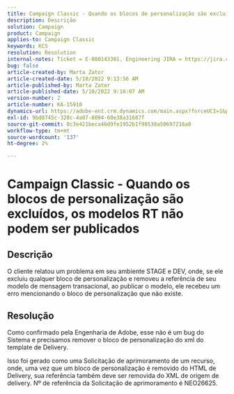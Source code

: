 ```yaml
---
title: Campaign Classic - Quando os blocos de personalização são excluídos, os modelos RT não podem ser publicados
description: Descrição
solution: Campaign
product: Campaign
applies-to: Campaign Classic
keywords: KCS
resolution: Resolution
internal-notes: Ticket = E-000143381, Engineering JIRA = https://jira.corp.adobe.com/browse/NEO-26451 , Enhancement = https://jira.corp.adobe.com/browse/NEO-26451
bug: false
article-created-by: Marta Zator
article-created-date: 5/10/2022 9:13:56 AM
article-published-by: Marta Zator
article-published-date: 5/10/2022 9:16:07 AM
version-number: 2
article-number: KA-15910
dynamics-url: https://adobe-ent.crm.dynamics.com/main.aspx?forceUCI=1&pagetype=entityrecord&etn=knowledgearticle&id=d7a4d37e-41d0-ec11-a7b5-00224809c101
exl-id: 9bd8745c-320c-4a07-8094-60e38a31687f
source-git-commit: 0c3e421beca46d9fe1952b1f98538a50697216a0
workflow-type: tm+mt
source-wordcount: '137'
ht-degree: 2%

---
```


# Campaign Classic - Quando os blocos de personalização são excluídos, os modelos RT não podem ser publicados

## Descrição


O cliente relatou um problema em seu ambiente STAGE e DEV, onde, se ele excluiu qualquer bloco de personalização e removeu a referência de seu modelo de mensagem transacional, ao publicar o modelo, ele recebeu um erro mencionando o bloco de personalização que não existe.


## Resolução


Como confirmado pela Engenharia de Adobe, esse não é um bug do Sistema e precisamos remover o bloco de personalização do xml do template de Delivery.

Isso foi gerado como uma Solicitação de aprimoramento de um recurso, onde, uma vez que um bloco de personalização é removido do HTML de Delivery, sua referência também deve ser removida do XML de origem de delivery. Nº de referência da Solicitação de aprimoramento é NEO26625.
